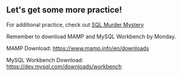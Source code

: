 ## Let's get some more practice!

For additional practice, check out [SQL Murder Mystery](https://mystery.knightlab.com/)

Remember to download MAMP and MySQL Workbench by Monday.

MAMP Download: https://www.mamp.info/en/downloads

MySQL Workbench Download: https://dev.mysql.com/downloads/workbench